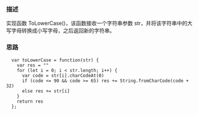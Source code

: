 ### 描述

实现函数 ToLowerCase()，该函数接收一个字符串参数 str，并将该字符串中的大写字母转换成小写字母，之后返回新的字符串。

### 思路

```
  var toLowerCase = function(str) {
    var res = ""
    for (let i = 0; i < str.length; i++) {
      var code = str[i].charCodeAt(0)
      if (code <= 90 && code >= 65) res += String.fromCharCode(code + 32)
      else res += str[i]
    }
    return res
  };
```